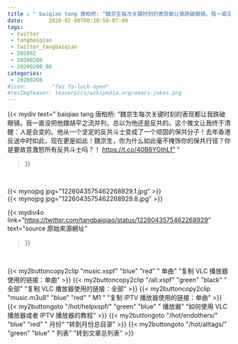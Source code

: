 ```yaml
---
title : " baiqiao tang 唐柏桥: “魏京生每次关键时刻的表现都让我跌破眼镜。我一直没把他跟胡平之流并列，总以为他还是反共的。这个推文让我终于清醒：人是会变的。他从一个坚定的反共斗士变成了一个顽固的保共分子！去年香港反送中时如此，现在更是如此！魏京生，你为什么如此毫不掩饰你的保共行径？你是要故意激怒所有反共斗士吗？！ https://t.co/40B6YGthLf”  "
date:        2020-02-08T00:18:58-07:00
tags:
 - twitter
 - tangbaiqiao
 - twitter_tangbaiqiao
 - 202002
 - 20200208
 - 20200208_00
categories:
 - 20200208
#icon:        "fas fa-lock-open"
#resImgTeaser: teaserpics/wikipedia.org/emacs-jokes.png
---
```


{{< mydiv text=" baiqiao tang 唐柏桥: “魏京生每次关键时刻的表现都让我跌破眼镜。我一直没把他跟胡平之流并列，总以为他还是反共的。这个推文让我终于清醒：人是会变的。他从一个坚定的反共斗士变成了一个顽固的保共分子！去年香港反送中时如此，现在更是如此！魏京生，你为什么如此毫不掩饰你的保共行径？你是要故意激怒所有反共斗士吗？！ https://t.co/40B6YGthLf”  "
>}}
<br>


 {{< mynojpg jpg="1226043575462268929.1.jpg" >}}<br> 
 {{< mynojpg jpg="1226043575462268929.8.jpg" >}}<br> 



{{< mydiv4o link="https://twitter.com/tangbaiqiao/status/1226043575462268929"
text="source 原始來源網址"
>}}


<br>





{{< my2buttoncopy2clip "music.xspf"        "blue"   "red"    " 单曲"  "复制 VLC 播放器使用的链接：单曲" >}} {{< my2buttoncopy2clip "/all.xspf"         "green"  "black"  " 全部"  "复制 VLC 播放器使用的链接：全部" >}} {{< my2buttoncopy2clip "music.m3u8"        "blue"   "red"    " M1 "    "复制 IPTV 播放器使用的链接：单曲" >}} {{< my2buttongoto      "/hot/helpxspf/"    "green"  "blue"   " 播放器" "如何使用 VLC 播放器或者 IPTV 播放器的教程" >}} {{< my2buttongoto      "/hot/endothers/"   "blue"   "red"    " 月份"   "转到月份总目录" >}} {{< my2buttongoto      "/hot/alltags/"     "green"  "blue"   " 列表"   "转到文章总列表" >}} 
